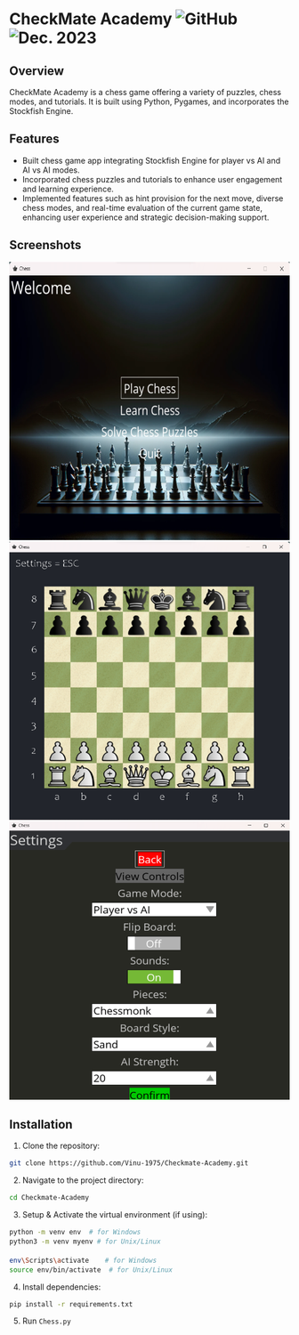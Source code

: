 # CheckMate Academy ![GitHub](https://img.shields.io/static/v1?label=&message=GitHub&color=1C033C&logo=GitHub&style=flat-square) ![Dec. 2023](https://img.shields.io/static/v1?label=&message=Dec.%202023&color=371e77&style=flat-square) 

## Overview
CheckMate Academy is a chess game offering a variety of puzzles, chess modes, and tutorials. It is built using Python, Pygames, and incorporates the Stockfish Engine.

## Features
- Built chess game app integrating Stockfish Engine for player vs AI and AI vs AI modes.
- Incorporated chess puzzles and tutorials to enhance user engagement and learning experience.
- Implemented features such as hint provision for the next move, diverse chess modes, and real-time evaluation of the current game state, enhancing user experience and strategic decision-making support.

## Screenshots

<img src="screenshots/menu.png" alt="Results" width="600" height="500">
<img src="screenshots/game.png" alt="Results" width="600" height="500">
<img src="screenshots/settings.png" alt="Results" width="600" height="500">

## Installation

1. Clone the repository:
```bash
git clone https://github.com/Vinu-1975/Checkmate-Academy.git
```
2. Navigate to the project directory:
```bash
cd Checkmate-Academy
```
3. Setup & Activate the virtual environment (if using):
```bash
python -m venv env  # for Windows
python3 -m venv myenv # for Unix/Linux

env\Scripts\activate    # for Windows
source env/bin/activate  # for Unix/Linux
```
4. Install dependencies:
```bash
pip install -r requirements.txt
```
5. Run `Chess.py`
